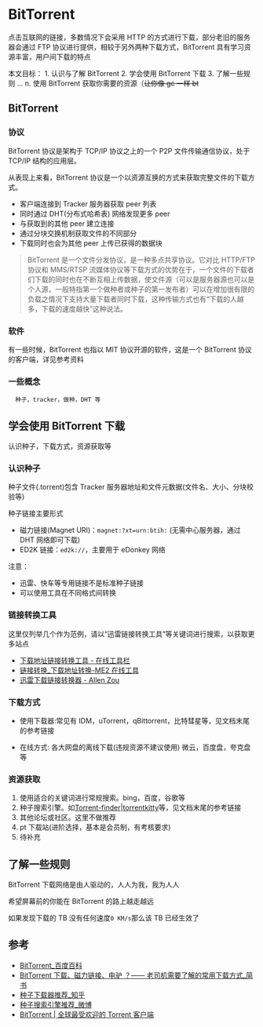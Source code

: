 # BitTorrent

点击互联网的链接，多数情况下会采用 HTTP 的方式进行下载，部分老旧的服务器会通过 FTP 协议进行提供，相较于另外两种下载方式，BitTorrent 具有学习资源丰富，用户间下载的特点

本文目标： 1. 认识与了解 BitTorrent 2. 学会使用 BitTorrent 下载 3. 了解一些规则
...
n. 使用 BitTorrent 获取你需要的资源（~~让你像 gc 一样 bt~~

## BitTorrent

### 协议

BitTorrent 协议是架构于 TCP/IP 协议之上的一个 P2P 文件传输通信协议，处于 TCP/IP 结构的应用层。

从表现上来看，BitTorrent 协议是一个以资源互换的方式来获取完整文件的下载方式。

- 客户端连接到 Tracker 服务器获取 peer 列表
- 同时通过 DHT(分布式哈希表) 网络发现更多 peer
- 与获取到的其他 peer 建立连接
- 通过分块交换机制获取文件的不同部分
- 下载同时也会为其他 peer 上传已获得的数据块

<!-- 原文档的原文，没找到出处，暂时保留 -->

> BitTorrent 是一个文件分发协议，是一种多点共享协议。它对比 HTTP/FTP 协议和 MMS/RTSP 流媒体协议等下载方式的优势在于，一个文件的下载者们下载的同时也在不断互相上传数据，使文件源（可以是服务器源也可以是个人源，一般特指第一个做种者或种子的第一发布者）可以在增加很有限的负载之情况下支持大量下载者同时下载，这种传输方式也有“下载的人越多，下载的速度越快”这种说法。

### 软件

有一些时候，BitTorrent 也指以 MIT 协议开源的软件，这是一个 BitTorrent 协议的客户端，详见参考资料

### 一些概念

      种子，tracker，做种，DHT 等

## 学会使用 BitTorrent 下载

认识种子，下载方式，资源获取等

### 认识种子

种子文件(.torrent)包含 Tracker 服务器地址和文件元数据(文件名、大小、分块校验等)

种子链接主要形式

- 磁力链接(Magnet URI)：`magnet:?xt=urn:btih:` (无需中心服务器，通过 DHT 网络即可下载)
- ED2K 链接：`ed2k://`，主要用于 eDonkey 网络

注意：

- 迅雷、快车等专用链接不是标准种子链接
- 可以使用工具在不同格式间转换

### 链接转换工具

这里仅列举几个作为范例，请以“迅雷链接转换工具”等关键词进行搜索，以获取更多站点

- [下载地址链接转换工具 - 在线工具栏](https://www.usetoolbar.com/convert/download_link_convert.html)
- [链接转换\_下载地址转换-ME2 在线工具](https://www.metools.info/other/o134.html)
- [迅雷下载链接转换器 - Allen Zou](https://www.allenzou.com/aztools/Commonly012.html)

### 下载方式

- 使用下载器:常见有 IDM，uTorrent，qBittorrent，比特彗星等，见文档末尾的参考链接

- 在线方式:
  各大网盘的离线下载(违规资源不建议使用)
  微云，百度盘，夸克盘等

### 资源获取

1. 使用适合的关键词进行常规搜索。bing，百度，谷歌等
2. 种子搜索引擎。如[Torrent-finder](https://www.aiosearch.com)|[torrentkitty](https://www.torrentkitty.tv/search/)等，见文档末尾的参考链接
3. 其他论坛或社区。这里不做推荐
4. pt 下载站(进阶选择，基本是会员制，有考核要求)
5. 待补充

## 了解一些规则

BitTorrent 下载网络是由人驱动的，人人为我，我为人人

希望屏幕前的你能在 BitTorrent 的路上越走越远

如果发现下载的 TB 没有任何速度`0 KM/s`那么该 TB 已经生效了

## 参考

- [BitTorrent\_百度百科](https://baike.baidu.com/item/BitTorrent)
- [BitTorrent 下载、磁力链接、电驴 ？—— 老司机需要了解的常用下载方式\_简书](https://www.jianshu.com/p/72b7a64e5be1)
- [种子下载器推荐\_知乎](https://zhuanlan.zhihu.com/p/263662087)
- [种子搜索引擎推荐\_微博](https://card.weibo.com/article/m/show/id/2309404378747447939659)
- [BitTorrent | 全球最受欢迎的 Torrent 客户端](https://www.bittorrent.com/zh-cn/)
